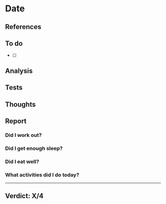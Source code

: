 # Date

## References

## To do

- [ ] 

## Analysis

## Tests

## Thoughts

## Report

### Did I work out?

### Did I get enough sleep?

### Did I eat well?

### What activities did I do today?

---
Verdict: X/4
---

